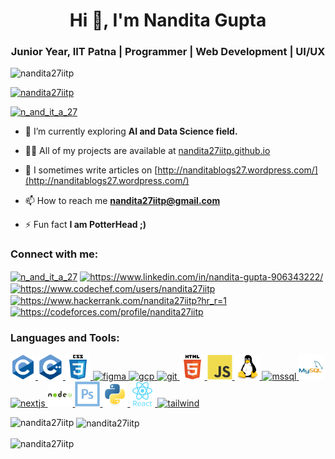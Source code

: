 <h1 align="center">Hi 👋, I'm Nandita Gupta</h1>
<h3 align="center">Junior Year, IIT Patna | Programmer | Web Development | UI/UX</h3>

<p align="left"> <img src="https://komarev.com/ghpvc/?username=nandita27iitp&label=Profile%20views&color=0e75b6&style=flat" alt="nandita27iitp" /> </p>

<p align="left"> <a href="https://github.com/ryo-ma/github-profile-trophy"><img src="https://github-profile-trophy.vercel.app/?username=nandita27iitp" alt="nandita27iitp" /></a> </p>

<p align="left"> <a href="https://twitter.com/n_and_it_a_27" target="blank"><img src="https://img.shields.io/twitter/follow/n_and_it_a_27?logo=twitter&style=for-the-badge" alt="n_and_it_a_27" /></a> </p>

- 🌱 I’m currently exploring **AI and Data Science field.**

- 👨‍💻 All of my projects are available at [nandita27iitp.github.io](nandita27iitp.github.io)

- 📝 I sometimes write articles on [http://nanditablogs27.wordpress.com/](http://nanditablogs27.wordpress.com/)

- 📫 How to reach me **nandita27iitp@gmail.com**

- ⚡ Fun fact **I am PotterHead ;)**

<h3 align="left">Connect with me:</h3>
<p align="left">
<a href="https://twitter.com/n_and_it_a_27" target="blank"><img align="center" src="https://raw.githubusercontent.com/rahuldkjain/github-profile-readme-generator/master/src/images/icons/Social/twitter.svg" alt="n_and_it_a_27" height="30" width="40" /></a>
<a href="https://www.linkedin.com/in/nandita-gupta-906343222/" target="blank"><img align="center" src="https://raw.githubusercontent.com/rahuldkjain/github-profile-readme-generator/master/src/images/icons/Social/linked-in-alt.svg" alt="https://www.linkedin.com/in/nandita-gupta-906343222/" height="30" width="40" /></a>
<a href="https://www.codechef.com/users/nandita27iitp" target="blank"><img align="center" src="https://cdn.jsdelivr.net/npm/simple-icons@3.1.0/icons/codechef.svg" alt="https://www.codechef.com/users/nandita27iitp" height="30" width="40" /></a>
<a href="https://www.hackerrank.com/nandita27iitp?hr_r=1" target="blank"><img align="center" src="https://raw.githubusercontent.com/rahuldkjain/github-profile-readme-generator/master/src/images/icons/Social/hackerrank.svg" alt="https://www.hackerrank.com/nandita27iitp?hr_r=1" height="30" width="40" /></a>
<a href="https://codeforces.com/profile/nandita27iitp" target="blank"><img align="center" src="https://raw.githubusercontent.com/rahuldkjain/github-profile-readme-generator/master/src/images/icons/Social/codeforces.svg" alt="https://codeforces.com/profile/nandita27iitp" height="30" width="40" /></a>
</p>

<h3 align="left">Languages and Tools:</h3>
<p align="left"> <a href="https://www.cprogramming.com/" target="_blank" rel="noreferrer"> <img src="https://raw.githubusercontent.com/devicons/devicon/master/icons/c/c-original.svg" alt="c" width="40" height="40"/> </a> <a href="https://www.w3schools.com/cpp/" target="_blank" rel="noreferrer"> <img src="https://raw.githubusercontent.com/devicons/devicon/master/icons/cplusplus/cplusplus-original.svg" alt="cplusplus" width="40" height="40"/> </a> <a href="https://www.w3schools.com/css/" target="_blank" rel="noreferrer"> <img src="https://raw.githubusercontent.com/devicons/devicon/master/icons/css3/css3-original-wordmark.svg" alt="css3" width="40" height="40"/> </a> <a href="https://www.figma.com/" target="_blank" rel="noreferrer"> <img src="https://www.vectorlogo.zone/logos/figma/figma-icon.svg" alt="figma" width="40" height="40"/> </a> <a href="https://cloud.google.com" target="_blank" rel="noreferrer"> <img src="https://www.vectorlogo.zone/logos/google_cloud/google_cloud-icon.svg" alt="gcp" width="40" height="40"/> </a> <a href="https://git-scm.com/" target="_blank" rel="noreferrer"> <img src="https://www.vectorlogo.zone/logos/git-scm/git-scm-icon.svg" alt="git" width="40" height="40"/> </a> <a href="https://www.w3.org/html/" target="_blank" rel="noreferrer"> <img src="https://raw.githubusercontent.com/devicons/devicon/master/icons/html5/html5-original-wordmark.svg" alt="html5" width="40" height="40"/> </a> <a href="https://developer.mozilla.org/en-US/docs/Web/JavaScript" target="_blank" rel="noreferrer"> <img src="https://raw.githubusercontent.com/devicons/devicon/master/icons/javascript/javascript-original.svg" alt="javascript" width="40" height="40"/> </a> <a href="https://www.linux.org/" target="_blank" rel="noreferrer"> <img src="https://raw.githubusercontent.com/devicons/devicon/master/icons/linux/linux-original.svg" alt="linux" width="40" height="40"/> </a> <a href="https://www.microsoft.com/en-us/sql-server" target="_blank" rel="noreferrer"> <img src="https://www.svgrepo.com/show/303229/microsoft-sql-server-logo.svg" alt="mssql" width="40" height="40"/> </a> <a href="https://www.mysql.com/" target="_blank" rel="noreferrer"> <img src="https://raw.githubusercontent.com/devicons/devicon/master/icons/mysql/mysql-original-wordmark.svg" alt="mysql" width="40" height="40"/> </a> <a href="https://nextjs.org/" target="_blank" rel="noreferrer"> <img src="https://cdn.worldvectorlogo.com/logos/nextjs-2.svg" alt="nextjs" width="40" height="40"/> </a> <a href="https://nodejs.org" target="_blank" rel="noreferrer"> <img src="https://raw.githubusercontent.com/devicons/devicon/master/icons/nodejs/nodejs-original-wordmark.svg" alt="nodejs" width="40" height="40"/> </a> <a href="https://www.photoshop.com/en" target="_blank" rel="noreferrer"> <img src="https://raw.githubusercontent.com/devicons/devicon/master/icons/photoshop/photoshop-line.svg" alt="photoshop" width="40" height="40"/> </a> <a href="https://www.python.org" target="_blank" rel="noreferrer"> <img src="https://raw.githubusercontent.com/devicons/devicon/master/icons/python/python-original.svg" alt="python" width="40" height="40"/> </a> <a href="https://reactjs.org/" target="_blank" rel="noreferrer"> <img src="https://raw.githubusercontent.com/devicons/devicon/master/icons/react/react-original-wordmark.svg" alt="react" width="40" height="40"/> </a> <a href="https://tailwindcss.com/" target="_blank" rel="noreferrer"> <img src="https://www.vectorlogo.zone/logos/tailwindcss/tailwindcss-icon.svg" alt="tailwind" width="40" height="40"/> </a> </p>

<p><img align="left" src="https://github-readme-stats.vercel.app/api/top-langs?username=nandita27iitp&show_icons=true&locale=en&layout=compact" alt="nandita27iitp" /></p>

<p>&nbsp;<img align="center" src="https://github-readme-stats.vercel.app/api?username=nandita27iitp&show_icons=true&locale=en" alt="nandita27iitp" /></p>

<p><img align="center" src="https://github-readme-streak-stats.herokuapp.com/?user=nandita27iitp&" alt="nandita27iitp" /></p>
